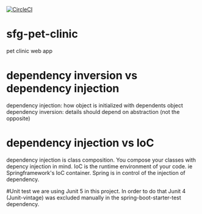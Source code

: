 [![CircleCI](https://circleci.com/gh/Griesba/sfg-pet-clinic.svg?style=svg)](https://app.circleci.com/pipelines/github/Griesba/sfg-pet-clinic)

# sfg-pet-clinic
pet clinic web app

# dependency inversion vs dependency injection
  dependency injection: how object is initialized with dependents object
  dependency inversion: details should depend on abstraction (not the opposite)


# dependency injection vs IoC
  dependency injection is class composition. You compose your classes with depency injection in mind.
  IoC is the runtime environment of your code. ie Springframework's IoC container. Spring is in control of the injection of dependency.


#Unit test
we are using Junit 5 in this project. In order to do that Junit 4 (Junit-vintage) was excluded
manually in the spring-boot-starter-test dependency. 